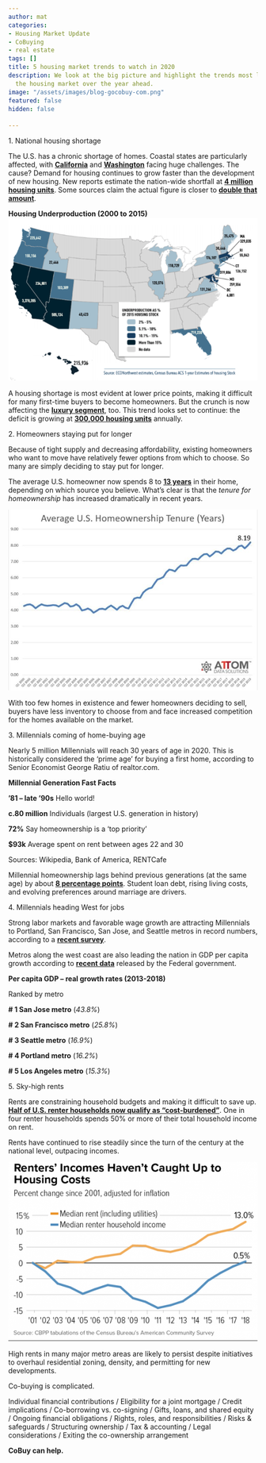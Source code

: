 ```yaml
---
author: mat
categories:
- Housing Market Update
- CoBuying
- real estate
tags: []
title: 5 housing market trends to watch in 2020
description: We look at the big picture and highlight the trends most likely to shape
  the housing market over the year ahead.
image: "/assets/images/blog-gocobuy-com.png"
featured: false
hidden: false

---
```

1\. National housing shortage

The U.S. has a chronic shortage of homes. Coastal states are particularly affected, with [**California**](https://en.wikipedia.org/wiki/California_housing_shortage) and [**Washington**](https://crosscut.com/2020/01/report-washington-should-have-built-225600-more-homes-over-past-15-years) facing huge challenges. The cause? Demand for housing continues to grow faster than the development of new housing. New reports estimate the nation-wide shortfall at [**4 million housing units**](https://www.cnbc.com/2020/01/21/housing-market-falling-short-by-nearly-4-million-homes-as-demand-grows.html). Some sources claim the actual figure is closer to [**double that amount**](https://www.upforgrowth.org/new-report-indicates-housing-shortage-more-severe-once-thought).  
  
**Housing Underproduction (2000 to 2015)  
![](/assets/images/trends-per-county.png)**

A housing shortage is most evident at lower price points, making it difficult for many first-time buyers to become homeowners. But the crunch is now affecting the [**luxury segment**](https://www.cnbc.com/2020/01/08/the-shortage-of-homes-for-sale-is-getting-much-worse-even-in-luxury.html), too. This trend looks set to continue: the deficit is growing at [**300,000 housing units**](https://www.seattletimes.com/business/the-conundrum-that-affordable-housing-poses-for-the-nation/) annually.

2\. Homeowners staying put for longer

Because of tight supply and decreasing affordability, existing homeowners who want to move have relatively fewer options from which to choose. So many are simply deciding to stay put for longer.

The average U.S. homeowner now spends 8 to [**13 years**](https://magazine.realtor/daily-news/2020/01/13/where-owners-are-the-most-least-likely-to-move) in their home, depending on which source you believe. What’s clear is that the _tenure for homeownership_ has increased dramatically in recent years.

![](/assets/images/trends-average.jpg)

With too few homes in existence and fewer homeowners deciding to sell, buyers have less inventory to choose from and face increased competition for the homes available on the market.

3\. Millennials coming of home-buying age

Nearly 5 million Millennials will reach 30 years of age in 2020. This is historically considered the ‘prime age’ for buying a first home, according to Senior Economist George Ratiu of realtor.com.

**Millennial Generation Fast Facts**

**’81 – late ’90s** Hello world!

**c.80 million** Individuals (largest U.S. generation in history)

**72%** Say homeownership is a ‘top priority’

**$93k** Average spent on rent between ages 22 and 30

Sources: Wikipedia, Bank of America, RENTCafe

Millennial homeownership lags behind previous generations (at the same age) by about [**8 percentage points**](https://www.cnbc.com/2019/08/30/homeownership-eludes-millions-of-millennials-heres-why.html). Student loan debt, rising living costs, and evolving preferences around marriage are drivers.

4\. Millennials heading West for jobs

Strong labor markets and favorable wage growth are attracting Millennials to Portland, San Francisco, San Jose, and Seattle metros in record numbers, according to a [**recent survey**](https://www.businessinsider.com/cities-millennials-moving-good-jobs-salaries-2019-2).

Metros along the west coast are also leading the nation in GDP per capita growth according to [**recent data**](https://www.bea.gov/data/gdp/gdp-county-metro-and-other-areas) released by the Federal government.

**Per capita GDP – real growth rates (2013-2018)**

Ranked by metro

**# 1 San Jose metro** (_43.8%_)

**# 2 San Francisco metro** (_25.8%_)

**# 3 Seattle metro** (_16.9%_)

**# 4 Portland metro** (_16.2%_)

**# 5 Los Angeles metro** (_15.3%_)

5\. Sky-high rents

Rents are constraining household budgets and making it difficult to save up. [**Half of U.S. renter households now qualify as “cost-burdened”**](https://www.apartmentlist.com/rentonomics/cost-burden-2019/). One in four renter households spends 50% or more of their total household income on rent.

Rents have continued to rise steadily since the turn of the century at the national level, outpacing incomes.

![](/assets/images/trends-renters.png)

High rents in many major metro areas are likely to persist despite initiatives to overhaul residential zoning, density, and permitting for new developments.

Co-buying is complicated.

Individual financial contributions / Eligibility for a joint mortgage / Credit implications / Co-borrowing vs. co-signing / Gifts, loans, and shared equity / Ongoing financial obligations / Rights, roles, and responsibilities / Risks & safeguards / Structuring ownership / Tax & accounting / Legal considerations / Exiting the co-ownership arrangement

**CoBuy can help.**